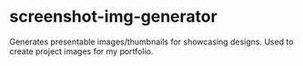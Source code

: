 # screenshot-img-generator
Generates presentable images/thumbnails for showcasing designs. Used to create project images for my portfolio.
